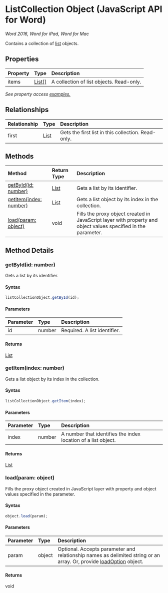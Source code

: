 # ListCollection Object (JavaScript API for Word)

_Word 2016, Word for iPad, Word for Mac_

Contains a collection of [list](list.md) objects.

## Properties

| Property	   | Type	|Description
|:---------------|:--------|:----------|
|items|[List[]](list.md)|A collection of list objects. Read-only.|

_See property access [examples.](#property-access-examples)_

## Relationships
| Relationship | Type	|Description|
|:---------------|:--------|:----------|
|first|[List](list.md)|Gets the first list in this collection. Read-only.|

## Methods

| Method		   | Return Type	|Description|
|:---------------|:--------|:----------|
|[getById(id: number)](#getbyidid-number)|[List](list.md)|Gets a list by its identifier.|
|[getItem(index: number)](#getitemindex-number)|[List](list.md)|Gets a list object by its index in the collection.|
|[load(param: object)](#loadparam-object)|void|Fills the proxy object created in JavaScript layer with property and object values specified in the parameter.|

## Method Details


### getById(id: number)
Gets a list by its identifier.

#### Syntax
```js
listCollectionObject.getById(id);
```

#### Parameters
| Parameter	   | Type	|Description|
|:---------------|:--------|:----------|
|id|number|Required. A list identifier.|

#### Returns
[List](list.md)

### getItem(index: number)
Gets a list object by its index in the collection.

#### Syntax
```js
listCollectionObject.getItem(index);
```

#### Parameters
| Parameter	   | Type	|Description|
|:---------------|:--------|:----------|
|index|number|A number that identifies the index location of a list object.|

#### Returns
[List](list.md)

### load(param: object)
Fills the proxy object created in JavaScript layer with property and object values specified in the parameter.

#### Syntax
```js
object.load(param);
```

#### Parameters
| Parameter	   | Type	|Description|
|:---------------|:--------|:----------|
|param|object|Optional. Accepts parameter and relationship names as delimited string or an array. Or, provide [loadOption](loadoption.md) object.|

#### Returns
void
